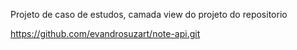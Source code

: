 
Projeto de caso de estudos, camada view do projeto do repositorio 

https://github.com/evandrosuzart/note-api.git


